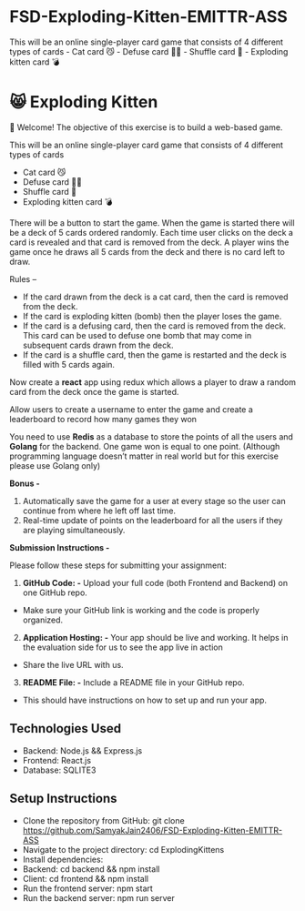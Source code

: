 # FSD-Exploding-Kitten-EMITTR-ASS
 This will be an online single-player card game that consists of 4 different types of cards  - Cat card 😼 - Defuse card 🙅‍♂️ - Shuffle card 🔀 - Exploding kitten card 💣
 # 😸 Exploding Kitten

👋 Welcome! The objective of this exercise is to build a web-based game. 

This will be an online single-player card game that consists of 4 different types of cards

- Cat card 😼
- Defuse card 🙅‍♂️
- Shuffle card 🔀
- Exploding kitten card 💣

There will be a button to start the game. When the game is started there will be a deck of 5 cards ordered randomly. Each time user clicks on the deck a card is revealed and that card is removed from the deck. A player wins the game once he draws all 5 cards from the deck and there is no card left to draw. 

Rules –
- If the card drawn from the deck is a cat card, then the card is removed from the deck.
- If the card is exploding kitten (bomb) then the player loses the game.
- If the card is a defusing card, then the card is removed from the deck. This card can be used to defuse one bomb that may come in subsequent cards drawn from the deck.
- If the card is a shuffle card, then the game is restarted and the deck is filled with 5 cards again.

Now create a **react** app using redux which allows a player to draw a random card from the deck once the game is started.

Allow users to create a username to enter the game and create a leaderboard to record how many games they won

You need to use **Redis** as a database to store the points of all the users and **Golang** for the backend. One game won is equal to one point. (Although programming language doesn’t matter in real world but for this exercise please use Golang only)

**Bonus -**

1. Automatically save the game for a user at every stage so the user can continue from where he left off last time.
2. Real-time update of points on the leaderboard for all the users if they are playing simultaneously. 

**Submission Instructions -** 

Please follow these steps for submitting your assignment:

1. **GitHub Code:
-** Upload your full code (both Frontend and Backend) on one GitHub repo.
- Make sure your GitHub link is working and the code is properly organized.

2. **Application Hosting:
-** Your app should be live and working. It helps in the evaluation side for us to see the app live in action
- Share the live URL with us.

3. **README File:
-** Include a README file in your GitHub repo.
- This should have instructions on how to set up and run your app.


## **Technologies Used**
- Backend: Node.js && Express.js
- Frontend: React.js
- Database: SQLITE3

## **Setup Instructions**
- Clone the repository from GitHub: git clone https://github.com/SamyakJain2406/FSD-Exploding-Kitten-EMITTR-ASS
- Navigate to the project directory: cd ExplodingKittens
- Install dependencies:
- Backend: cd backend && npm install
- Client: cd frontend && npm install
- Run the frontend server: npm start
- Run the backend server: npm run server

